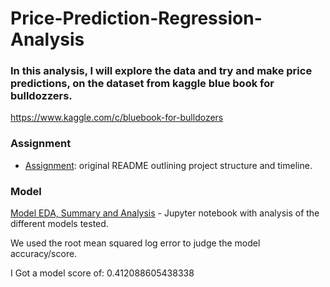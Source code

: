# **Price-Prediction-Regression-Analysis**

### In this analysis, I will explore the data and try and make price predictions, on the dataset from kaggle blue book for bulldozzers.
https://www.kaggle.com/c/bluebook-for-bulldozers

### Assignment
* [Assignment](csoutline.md): original README outlining project structure and timeline.

### Model
[Model EDA, Summary and Analysis](main.ipynb) - Jupyter notebook with analysis of the different models tested.


We used the root mean squared log error to judge the model accuracy/score.

I Got a model score of: 0.412088605438338
